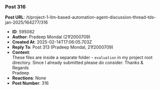 ### Post 316
**Post URL**: /t/project-1-llm-based-automation-agent-discussion-thread-tds-jan-2025/164277/316
- **ID**: 595082
- **Author**: Pradeep Mondal (21f2000709)
- **Created At**: 2025-02-14T17:06:05.703Z
- **Reply To**: Post 313 (Pradeep Mondal, 21f2000709)
- **Content**:  
  These files are inside a separate folder - <code>evaluation</code> in my project root directory. Since I already submitted please do consider.
Thanks &amp; Regards<br>
Pradeep
- **Reactions**: None
- **Post Number**: 316

